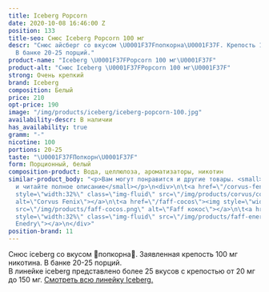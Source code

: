 ```yaml
---
title: Iceberg Popcorn
date: 2020-10-08 16:46:00 Z
position: 133
title-seo: Снюс Iceberg Popcorn 100 мг
descr: "Снюс айсберг со вкусом \U0001F37Fпопкорна\U0001F37F. Крепость 100 мг никотина.
  В банке 20-25 порций."
product-name: "Iceberg \U0001F37FPopcorn 100 мг\U0001F37F"
product-alt: "Снюс Iceberg \U0001F37FPopcorn 100 мг\U0001F37F"
strong: Очень крепкий
brand: Iceberg
composition: Белый
price: 210
opt-price: 190
image: "/img/products/iceberg/iceberg-popcorn-100.jpg"
availability-descr: В наличии
has_availability: true
gramm: "-"
nicotine: 100
portions: 20-25
taste: "\U0001F37FПопкорн\U0001F37F"
form: Порционный, белый
composition-product: Вода, целлюлоза, ароматизаторы, никотин
similar-product_body: "<p>Вам могут понравится и другие товары. <small>Жмите на картинки
  и читайте полное описание</small></p>\n<div>\n\t<a href=\"/corvus-fenix-barberry\"><img
  style=\"width:32%\" class=\"img-fluid\" src=\"/img/products/corvus/corvus-fenix.png\"
  alt=\"Corvus Fenix\"></a>\n\t<a href=\"/faff-cocos\"><img style=\"width:32%\" class=\"img-fluid\"
  src=\"/img/products/faff-cocos.png\" alt=\"Faff кокос\"></a>\n\t<a href=\"/faff-snus-energy\"><img
  style=\"width:32%\" class=\"img-fluid\" src=\"/img/products/faff-energy.png\" alt=\"Faff
  Enedry\"></a>\n</div>"
position-brand: 11
---
```


Снюс iceberg со вкусом 🍿попкорна🍿. Заявленная крепость 100 мг никотина. В банке 20-25 порций.<br> 
В линейке iceberg представлено более 25 вкусов с крепостью от 20 мг до 150 мг. <a href="/iceberg">Смотреть всю линейку Iceberg.</a>